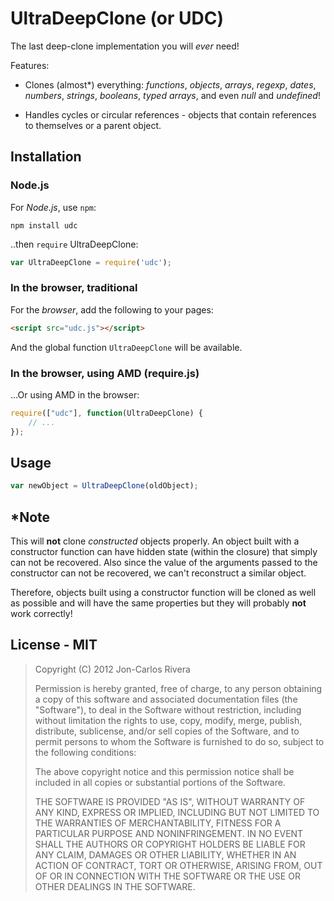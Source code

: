 # UltraDeepClone (or UDC)

The last deep-clone implementation you will *ever* need!

Features:

* Clones (almost\*) everything: *functions*, *objects*, *arrays*, *regexp*, *dates*, *numbers*, *strings*, *booleans*, *typed arrays*, and even *null* and *undefined*!

* Handles cycles or circular references - objects that contain references to themselves or a parent object.

## Installation

### Node.js

For *Node.js*, use `npm`:

````console
npm install udc
````

..then `require` UltraDeepClone:

````javascript
var UltraDeepClone = require('udc');
````

### In the browser, traditional

For the *browser*, add the following to your pages:

````html
<script src="udc.js"></script>
````

And the global function `UltraDeepClone` will be available.

### In the browser, using AMD (require.js)

...Or using AMD in the browser:

````javascript
require(["udc"], function(UltraDeepClone) {
	// ...
});
````

## Usage

````javascript
var newObject = UltraDeepClone(oldObject); 
````

## \*Note

This will **not** clone *constructed* objects properly. An object built with a constructor function can have hidden state (within the closure) that simply can not be recovered. Also since the value of the arguments passed to the constructor can not be recovered, we can't reconstruct a similar object.

Therefore, objects built using a constructor function will be cloned as well as possible and will have the same properties but they will probably **not** work correctly!

## License - MIT

> Copyright (C) 2012 Jon-Carlos Rivera
> 
> Permission is hereby granted, free of charge, to any person obtaining a copy of this software and associated documentation files (the "Software"), to deal in the Software without restriction, including without limitation the rights to use, copy, modify, merge, publish, distribute, sublicense, and/or sell copies of the Software, and to permit persons to whom the Software is furnished to do so, subject to the following conditions:
>
> The above copyright notice and this permission notice shall be included in all copies or substantial portions of the Software.
>
> THE SOFTWARE IS PROVIDED "AS IS", WITHOUT WARRANTY OF ANY KIND, EXPRESS OR IMPLIED, INCLUDING BUT NOT LIMITED TO THE WARRANTIES OF MERCHANTABILITY, FITNESS FOR A PARTICULAR PURPOSE AND NONINFRINGEMENT. IN NO EVENT SHALL THE AUTHORS OR COPYRIGHT HOLDERS BE LIABLE FOR ANY CLAIM, DAMAGES OR OTHER LIABILITY, WHETHER IN AN ACTION OF CONTRACT, TORT OR OTHERWISE, ARISING FROM, OUT OF OR IN CONNECTION WITH THE SOFTWARE OR THE USE OR OTHER DEALINGS IN THE SOFTWARE.
